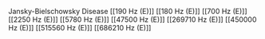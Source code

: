 Jansky-Bielschowsky Disease
[[190 Hz (E)]]
[[180 Hz (E)]]
[[700 Hz (E)]]
[[2250 Hz (E)]]
[[5780 Hz (E)]]
[[47500 Hz (E)]]
[[269710 Hz (E)]]
[[450000 Hz (E)]]
[[515560 Hz (E)]]
[[686210 Hz (E)]]